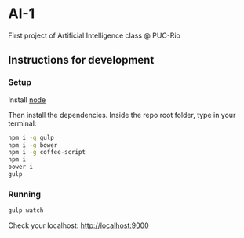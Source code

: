 AI-1
====

First project of Artificial Intelligence class @ PUC-Rio

## Instructions for development

### Setup

Install [node](http://nodejs.org/)

Then install the dependencies. Inside the repo root folder, type in your terminal:

```bash
npm i -g gulp
npm i -g bower
npm i -g coffee-script
npm i 
bower i
gulp
```

### Running

```bash
gulp watch
```

Check your localhost:
[http://localhost:9000](http://localhost:9000)
